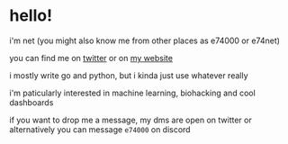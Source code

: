 # hello!

i'm net (you might also know me from other places as e74000 or e74net)

you can find me on [twitter](https://x.com/e74net) or on [my website](https://e74000.net/)

i mostly write go and python, but i kinda just use whatever really

i'm paticularly interested in machine learning, biohacking and cool dashboards

if you want to drop me a message, my dms are open on twitter or alternatively you can message `e74000` on discord

